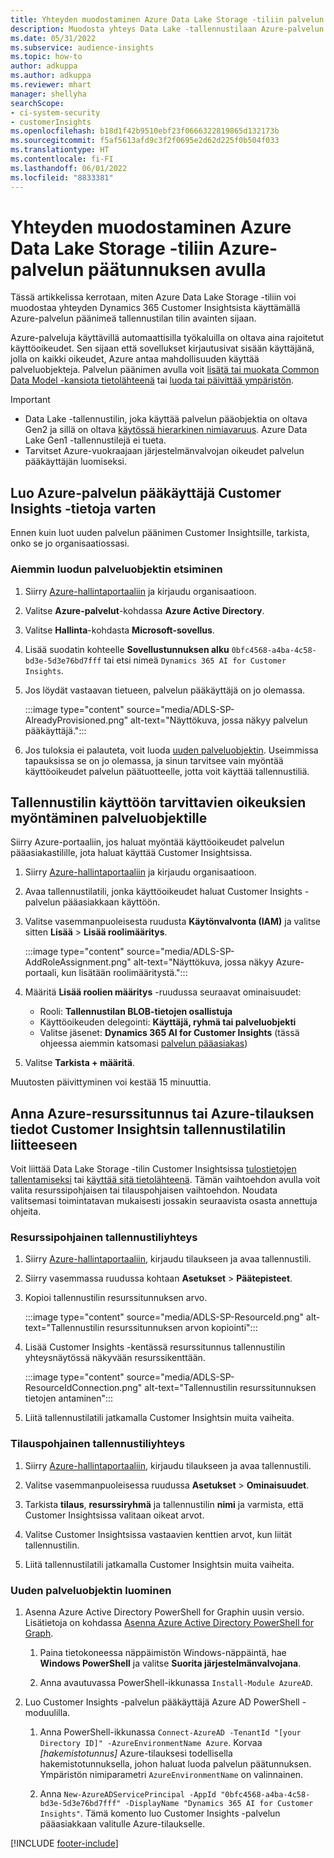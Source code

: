 ```yaml
---
title: Yhteyden muodostaminen Azure Data Lake Storage -tiliin palvelun päätunnuksen avulla
description: Muodosta yhteys Data Lake -tallennustilaan Azure-palvelun päätoiminnon avulla.
ms.date: 05/31/2022
ms.subservice: audience-insights
ms.topic: how-to
author: adkuppa
ms.author: adkuppa
ms.reviewer: mhart
manager: shellyha
searchScope:
- ci-system-security
- customerInsights
ms.openlocfilehash: b18d1f42b9510ebf23f0666322819865d132173b
ms.sourcegitcommit: f5af5613afd9c3f2f0695e2d62d225f0b504f033
ms.translationtype: HT
ms.contentlocale: fi-FI
ms.lasthandoff: 06/01/2022
ms.locfileid: "8833381"
---
```

# <a name="connect-to-an-azure-data-lake-storage-account-by-using-an-azure-service-principal"></a>Yhteyden muodostaminen Azure Data Lake Storage -tiliin Azure-palvelun päätunnuksen avulla

Tässä artikkelissa kerrotaan, miten Azure Data Lake Storage -tiliin voi muodostaa yhteyden Dynamics 365 Customer Insightsista käyttämällä Azure-palvelun päänimeä tallennustilan tilin avainten sijaan.

Azure-palveluja käyttävillä automaattisilla työkaluilla on oltava aina rajoitetut käyttöoikeudet. Sen sijaan että sovellukset kirjautusivat sisään käyttäjänä, jolla on kaikki oikeudet, Azure antaa mahdollisuuden käyttää palveluobjekteja. Palvelun päänimen avulla voit [lisätä tai muokata Common Data Model -kansiota tietolähteenä](connect-common-data-model.md) tai [luoda tai päivittää ympäristön](create-environment.md).

> [!IMPORTANT]
>
> - Data Lake -tallennustilin, joka käyttää palvelun pääobjektia on oltava Gen2 ja sillä on oltava [käytössä hierarkinen nimiavaruus](/azure/storage/blobs/data-lake-storage-namespace). Azure Data Lake Gen1 -tallennustilejä ei tueta.
> - Tarvitset Azure-vuokraajaan järjestelmänvalvojan oikeudet palvelun pääkäyttäjän luomiseksi.

## <a name="create-an-azure-service-principal-for-customer-insights"></a>Luo Azure-palvelun pääkäyttäjä Customer Insights -tietoja varten

Ennen kuin luot uuden palvelun päänimen Customer Insightsille, tarkista, onko se jo organisaatiossasi.

### <a name="look-for-an-existing-service-principal"></a>Aiemmin luodun palveluobjektin etsiminen

1. Siirry [Azure-hallintaportaaliin](https://portal.azure.com) ja kirjaudu organisaatioon.

2. Valitse **Azure-palvelut**-kohdassa **Azure Active Directory**.

3. Valitse **Hallinta**-kohdasta **Microsoft-sovellus**.

4. Lisää suodatin kohteelle **Sovellustunnuksen alku** `0bfc4568-a4ba-4c58-bd3e-5d3e76bd7fff` tai etsi nimeä `Dynamics 365 AI for Customer Insights`.

5. Jos löydät vastaavan tietueen, palvelun pääkäyttäjä on jo olemassa.

   :::image type="content" source="media/ADLS-SP-AlreadyProvisioned.png" alt-text="Näyttökuva, jossa näkyy palvelun pääkäyttäjä.":::

6. Jos tuloksia ei palauteta, voit luoda [uuden palveluobjektin](#create-a-new-service-principal). Useimmissa tapauksissa se on jo olemassa, ja sinun tarvitsee vain myöntää käyttöoikeudet palvelun päätuotteelle, jotta voit käyttää tallennustiliä.

## <a name="grant-permissions-to-the-service-principal-to-access-the-storage-account"></a>Tallennustilin käyttöön tarvittavien oikeuksien myöntäminen palveluobjektille

Siirry Azure-portaaliin, jos haluat myöntää käyttöoikeudet palvelun pääasiakastilille, jota haluat käyttää Customer Insightsissa.

1. Siirry [Azure-hallintaportaaliin](https://portal.azure.com) ja kirjaudu organisaatioon.

1. Avaa tallennustilatili, jonka käyttöoikeudet haluat Customer Insights -palvelun pääasiakkaan käyttöön.

1. Valitse vasemmanpuoleisesta ruudusta **Käytönvalvonta (IAM)** ja valitse sitten **Lisää** > **Lisää roolimääritys**.

   :::image type="content" source="media/ADLS-SP-AddRoleAssignment.png" alt-text="Näyttökuva, jossa näkyy Azure-portaali, kun lisätään roolimääritystä.":::

1. Määritä **Lisää roolien määritys** -ruudussa seuraavat ominaisuudet:
   - Rooli: **Tallennustilan BLOB-tietojen osallistuja**
   - Käyttöoikeuden delegointi: **Käyttäjä, ryhmä tai palveluobjekti**
   - Valitse jäsenet: **Dynamics 365 AI for Customer Insights** (tässä ohjeessa aiemmin katsomasi [palvelun pääasiakas](#create-a-new-service-principal))

1. Valitse **Tarkista + määritä**.

Muutosten päivittyminen voi kestää 15 minuuttia.

## <a name="enter-the-azure-resource-id-or-the-azure-subscription-details-in-the-storage-account-attachment-to-customer-insights"></a>Anna Azure-resurssitunnus tai Azure-tilauksen tiedot Customer Insightsin tallennustilatilin liitteeseen

Voit liittää Data Lake Storage -tilin Customer Insightsissa [tulostietojen tallentamiseksi](manage-environments.md) tai [käyttää sitä tietolähteenä](connect-dataverse-managed-lake.md). Tämän vaihtoehdon avulla voit valita resurssipohjaisen tai tilauspohjaisen vaihtoehdon. Noudata valitsemasi toimintatavan mukaisesti jossakin seuraavista osasta annettuja ohjeita.

### <a name="resource-based-storage-account-connection"></a>Resurssipohjainen tallennustiliyhteys

1. Siirry [Azure-hallintaportaaliin](https://portal.azure.com), kirjaudu tilaukseen ja avaa tallennustili.

1. Siirry vasemmassa ruudussa kohtaan **Asetukset** > **Päätepisteet**.

1. Kopioi tallennustilin resurssitunnuksen arvo.

   :::image type="content" source="media/ADLS-SP-ResourceId.png" alt-text="Tallennustilin resurssitunnuksen arvon kopiointi":::

1. Lisää Customer Insights -kentässä resurssitunnus tallennustilin yhteysnäytössä näkyvään resurssikenttään.

   :::image type="content" source="media/ADLS-SP-ResourceIdConnection.png" alt-text="Tallennustilin resurssitunnuksen tietojen antaminen":::   

1. Liitä tallennustilatili jatkamalla Customer Insightsin muita vaiheita.

### <a name="subscription-based-storage-account-connection"></a>Tilauspohjainen tallennustiliyhteys

1. Siirry [Azure-hallintaportaaliin](https://portal.azure.com), kirjaudu tilaukseen ja avaa tallennustili.

1. Valitse vasemmanpuoleisessa ruudussa **Asetukset** > **Ominaisuudet**.

1. Tarkista **tilaus**, **resurssiryhmä** ja tallennustilin **nimi** ja varmista, että Customer Insightsissa valitaan oikeat arvot.

1. Valitse Customer Insightsissa vastaavien kenttien arvot, kun liität tallennustilin.

1. Liitä tallennustilatili jatkamalla Customer Insightsin muita vaiheita.

### <a name="create-a-new-service-principal"></a>Uuden palveluobjektin luominen

1. Asenna Azure Active Directory PowerShell for Graphin uusin versio. Lisätietoja on kohdassa [Asenna Azure Active Directory PowerShell for Graph](/powershell/azure/active-directory/install-adv2).

   1. Paina tietokoneessa näppäimistön Windows-näppäintä, hae **Windows PowerShell** ja valitse **Suorita järjestelmänvalvojana**.

   1. Anna avautuvassa PowerShell-ikkunassa `Install-Module AzureAD`.

2. Luo Customer Insights -palvelun pääkäyttäjä Azure AD PowerShell -moduulilla.

   1. Anna PowerShell-ikkunassa `Connect-AzureAD -TenantId "[your Directory ID]" -AzureEnvironmentName Azure`. Korvaa *[hakemistotunnus]* Azure-tilauksesi todellisella hakemistotunnuksella, johon haluat luoda palvelun päätunnuksen. Ympäristön nimiparametri `AzureEnvironmentName` on valinnainen.
  
   1. Anna `New-AzureADServicePrincipal -AppId "0bfc4568-a4ba-4c58-bd3e-5d3e76bd7fff" -DisplayName "Dynamics 365 AI for Customer Insights"`. Tämä komento luo Customer Insights -palvelun pääasiakkaan valitulle Azure-tilaukselle.

[!INCLUDE [footer-include](includes/footer-banner.md)]
